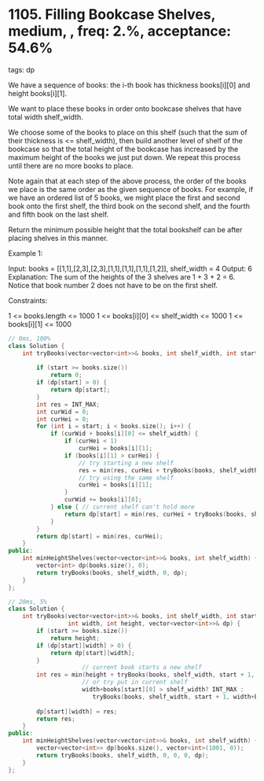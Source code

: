 # 1105. Filling Bookcase Shelves, medium, , freq: 2.%, acceptance: 54.6%
tags: dp

We have a sequence of books: the i-th book has thickness books[i][0] and height books[i][1].

We want to place these books in order onto bookcase shelves that have total width shelf_width.

We choose some of the books to place on this shelf (such that the sum of their thickness is <= shelf_width), then build another level of shelf of the bookcase so that the total height of the bookcase has increased by the maximum height of the books we just put down.  We repeat this process until there are no more books to place.

Note again that at each step of the above process, the order of the books we place is the same order as the given sequence of books.  For example, if we have an ordered list of 5 books, we might place the first and second book onto the first shelf, the third book on the second shelf, and the fourth and fifth book on the last shelf.

Return the minimum possible height that the total bookshelf can be after placing shelves in this manner.

 

Example 1:


Input: books = [[1,1],[2,3],[2,3],[1,1],[1,1],[1,1],[1,2]], shelf_width = 4
Output: 6
Explanation:
The sum of the heights of the 3 shelves are 1 + 3 + 2 = 6.
Notice that book number 2 does not have to be on the first shelf.
 

Constraints:

1 <= books.length <= 1000
1 <= books[i][0] <= shelf_width <= 1000
1 <= books[i][1] <= 1000
```c++
// 0ms, 100%
class Solution {
    int tryBooks(vector<vector<int>>& books, int shelf_width, int start, vector<int>& dp) {
        
        if (start >= books.size())
            return 0;
        if (dp[start] > 0) {
            return dp[start];
        }
        int res = INT_MAX;
        int curWid = 0;
        int curHei = 0;
        for (int i = start; i < books.size(); i++) {
            if (curWid + books[i][0] <= shelf_width) {
                if (curHei < 1)
                    curHei = books[i][1];
                if (books[i][1] > curHei) {
                    // try starting a new shelf
                    res = min(res, curHei + tryBooks(books, shelf_width, i, dp));
                    // try using the same shelf
                    curHei = books[i][1];
                }
                curWid += books[i][0];
            } else { // current shelf can't hold more
                return dp[start] = min(res, curHei + tryBooks(books, shelf_width, i, dp));
            }
        }
        return dp[start] = min(res, curHei);
    }
public:
    int minHeightShelves(vector<vector<int>>& books, int shelf_width) {
        vector<int> dp(books.size(), 0);
        return tryBooks(books, shelf_width, 0, dp);
    }
};

// 20ms, 5%
class Solution {
    int tryBooks(vector<vector<int>>& books, int shelf_width, int start, 
                 int width, int height, vector<vector<int>>& dp) {
        if (start >= books.size())
            return height;
        if (dp[start][width] > 0) {
            return dp[start][width];
        }
                     // current book starts a new shelf
        int res = min(height + tryBooks(books, shelf_width, start + 1, books[start][0], books[start][1], dp),
                     // or try put in current shelf
                     width+books[start][0] > shelf_width? INT_MAX :
                        tryBooks(books, shelf_width, start + 1, width+books[start][0], max(height, books[start][1]), dp));
        
        dp[start][width] = res;
        return res;
    }
public:
    int minHeightShelves(vector<vector<int>>& books, int shelf_width) {
        vector<vector<int>> dp(books.size(), vector<int>(1001, 0));
        return tryBooks(books, shelf_width, 0, 0, 0, dp);
    }
};

```
